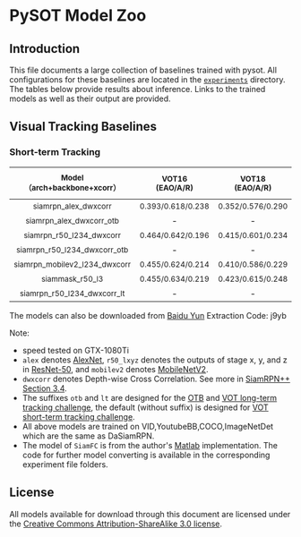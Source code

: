 # PySOT Model Zoo

## Introduction

This file documents a large collection of baselines trained with pysot. All configurations for these baselines are located in the [`experiments`](testing_experiments) directory. The tables below provide results about inference. Links to the trained models as well as their output are provided. 

## Visual Tracking Baselines

### Short-term Tracking

| <sub>Model</br>（arch+backbone+xcorr）</sub> | <sub>VOT16</br> (EAO/A/R) </sub> | <sub>VOT18</br> (EAO/A/R) </sub> | <sub>VOT19</br> (EAO/A/R) </sub> | <sub>OTB2015</br> (AUC/Prec.) </sub> | <sub>VOT18-LT</br>(F1)</sub> | <sub>Speed</br> (fps) </sub> | <sub>url</sub> |
|:---------------------------------:|:-:|:------------------------:|:--------------------:|:----------------:|:--------------:|:------------:|:-----------:|
|      <sub>siamrpn_alex_dwxcorr</sub>     | <sub>0.393/0.618/0.238</sub> | <sub>0.352/0.576/0.290</sub> | <sub>0.260/0.573/0.547</sub>|             -        |         -        | <sub>180</sub> | [link](https://drive.google.com/open?id=1t62x56Jl7baUzPTo0QrC4jJnwvPZm-2m) |
|    <sub>siamrpn_alex_dwxcorr_otb</sub>   |              -               |             -                | - |<sub>0.666/0.876</sub> |         -        | <sub>180</sub> | [link](https://drive.google.com/open?id=1gCpmR85Qno3C-naR3SLqRNpVfU7VJ2W0) |
|    <sub>siamrpn_r50_l234_dwxcorr</sub>   | <sub>0.464/0.642/0.196</sub> | <sub>0.415/0.601/0.234</sub> | <sub>0.287/0.595/0.467</sub> |            -        |         -        | <sub>35</sub>  | [link](https://drive.google.com/open?id=1Q4-1563iPwV6wSf_lBHDj5CPFiGSlEPG) |
|  <sub>siamrpn_r50_l234_dwxcorr_otb</sub> |              -               |             -                | - |<sub>0.696/0.914</sub> |         -        | <sub>35</sub>  | [link](https://drive.google.com/open?id=1Cx_oHu6o0gNeH7F9zZrgevfAGdyWC4D5) |
|<sub>siamrpn_mobilev2_l234_dwxcorr</sub>| <sub>0.455/0.624/0.214</sub> | <sub>0.410/0.586/0.229</sub> | <sub>0.292/0.580/0.446</sub>|            -        |         -        | <sub>75</sub>  | [link](https://drive.google.com/open?id=1JB94pZTvB1ZByU-qSJn4ZAIfjLWE5EBJ) |
|  <sub>siammask_r50_l3</sub>        | <sub>0.455/0.634/0.219</sub> | <sub>0.423/0.615/0.248</sub> | <sub>0.283/0.597/0.461</sub> |            -        |         -        | <sub>56</sub>  | [link](https://drive.google.com/open?id=1YbPUQVTYw_slAvk_DchvRY-7B6rnSXP9) |
|  <sub>siamrpn_r50_l234_dwxcorr_lt</sub>  |              -               |             -                | - |            -        | <sub>0.629</sub> | <sub>20</sub>  | [link](https://drive.google.com/open?id=1lOOTedwGLbGZ7MAbqJimIcET3ANJd29A) |

The models can also be downloaded from [Baidu Yun](https://pan.baidu.com/s/1GB9-aTtjG57SebraVoBfuQ) Extraction Code: j9yb

Note:

- speed tested on GTX-1080Ti
- `alex` denotes [AlexNet](https://papers.nips.cc/paper/4824-imagenet-classification-with-deep-convolutional-neural-networks), `r50_lxyz` denotes the outputs of stage x, y, and z in [ResNet-50](https://arxiv.org/abs/1512.03385), and `mobilev2` denotes [MobileNetV2](https://arxiv.org/abs/1801.04381).
- `dwxcorr` denotes Depth-wise Cross Correlation. See more in [SiamRPN++ Section 3.4](https://arxiv.org/abs/1812.11703).
- The suffixes `otb` and `lt` are designed for the [OTB](http://cvlab.hanyang.ac.kr/tracker_benchmark/benchmark.html) and [VOT long-term tracking challenge](http://www.votchallenge.net/vot2018/), the default (without suffix) is designed for [VOT short-term tracking challenge](http://www.votchallenge.net/index.html).
- All above models are trained on VID,YoutubeBB,COCO,ImageNetDet which are the same as DaSiamRPN.
- The model of `SiamFC` is from the author's [Matlab](https://github.com/bertinetto/siamese-fc) implementation. The code for further model converting is available in the corresponding experiment file folders.

## License

All models available for download through this document are licensed under the [Creative Commons Attribution-ShareAlike 3.0 license](https://creativecommons.org/licenses/by-sa/3.0/).
